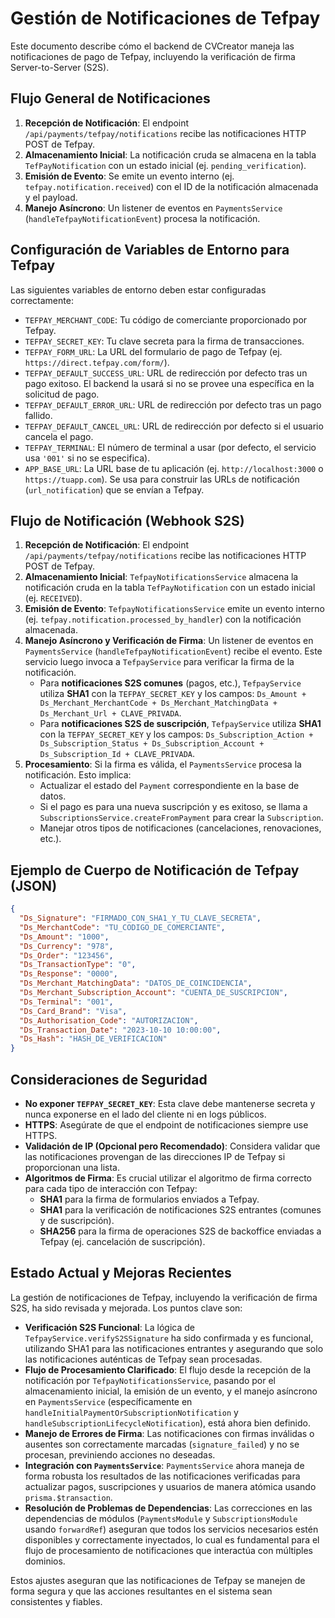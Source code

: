 # Gestión de Notificaciones de Tefpay

Este documento describe cómo el backend de CVCreator maneja las notificaciones de pago de Tefpay, incluyendo la verificación de firma Server-to-Server (S2S).

## Flujo General de Notificaciones

1.  **Recepción de Notificación**: El endpoint `/api/payments/tefpay/notifications` recibe las notificaciones HTTP POST de Tefpay.
2.  **Almacenamiento Inicial**: La notificación cruda se almacena en la tabla `TefPayNotification` con un estado inicial (ej. `pending_verification`).
3.  **Emisión de Evento**: Se emite un evento interno (ej. `tefpay.notification.received`) con el ID de la notificación almacenada y el payload.
4.  **Manejo Asíncrono**: Un listener de eventos en `PaymentsService` (`handleTefpayNotificationEvent`) procesa la notificación.

## Configuración de Variables de Entorno para Tefpay

Las siguientes variables de entorno deben estar configuradas correctamente:

- `TEFPAY_MERCHANT_CODE`: Tu código de comerciante proporcionado por Tefpay.
- `TEFPAY_SECRET_KEY`: Tu clave secreta para la firma de transacciones.
- `TEFPAY_FORM_URL`: La URL del formulario de pago de Tefpay (ej. `https://direct.tefpay.com/form/`).
- `TEFPAY_DEFAULT_SUCCESS_URL`: URL de redirección por defecto tras un pago exitoso. El backend la usará si no se provee una específica en la solicitud de pago.
- `TEFPAY_DEFAULT_ERROR_URL`: URL de redirección por defecto tras un pago fallido.
- `TEFPAY_DEFAULT_CANCEL_URL`: URL de redirección por defecto si el usuario cancela el pago.
- `TEFPAY_TERMINAL`: El número de terminal a usar (por defecto, el servicio usa `'001'` si no se especifica).
- `APP_BASE_URL`: La URL base de tu aplicación (ej. `http://localhost:3000` o `https://tuapp.com`). Se usa para construir las URLs de notificación (`url_notification`) que se envían a Tefpay.

## Flujo de Notificación (Webhook S2S)

1.  **Recepción de Notificación**: El endpoint `/api/payments/tefpay/notifications` recibe las notificaciones HTTP POST de Tefpay.
2.  **Almacenamiento Inicial**: `TefpayNotificationsService` almacena la notificación cruda en la tabla `TefPayNotification` con un estado inicial (ej. `RECEIVED`).
3.  **Emisión de Evento**: `TefpayNotificationsService` emite un evento interno (ej. `tefpay.notification.processed_by_handler`) con la notificación almacenada.
4.  **Manejo Asíncrono y Verificación de Firma**: Un listener de eventos en `PaymentsService` (`handleTefpayNotificationEvent`) recibe el evento. Este servicio luego invoca a `TefpayService` para verificar la firma de la notificación.
    - Para **notificaciones S2S comunes** (pagos, etc.), `TefpayService` utiliza **SHA1** con la `TEFPAY_SECRET_KEY` y los campos: `Ds_Amount + Ds_Merchant_MerchantCode + Ds_Merchant_MatchingData + Ds_Merchant_Url + CLAVE_PRIVADA`.
    - Para **notificaciones S2S de suscripción**, `TefpayService` utiliza **SHA1** con la `TEFPAY_SECRET_KEY` y los campos: `Ds_Subscription_Action + Ds_Subscription_Status + Ds_Subscription_Account + Ds_Subscription_Id + CLAVE_PRIVADA`.
5.  **Procesamiento**: Si la firma es válida, el `PaymentsService` procesa la notificación. Esto implica:
    - Actualizar el estado del `Payment` correspondiente en la base de datos.
    - Si el pago es para una nueva suscripción y es exitoso, se llama a `SubscriptionsService.createFromPayment` para crear la `Subscription`.
    - Manejar otros tipos de notificaciones (cancelaciones, renovaciones, etc.).

## Ejemplo de Cuerpo de Notificación de Tefpay (JSON)

```json
{
  "Ds_Signature": "FIRMADO_CON_SHA1_Y_TU_CLAVE_SECRETA",
  "Ds_MerchantCode": "TU_CODIGO_DE_COMERCIANTE",
  "Ds_Amount": "1000",
  "Ds_Currency": "978",
  "Ds_Order": "123456",
  "Ds_TransactionType": "0",
  "Ds_Response": "0000",
  "Ds_Merchant_MatchingData": "DATOS_DE_COINCIDENCIA",
  "Ds_Merchant_Subscription_Account": "CUENTA_DE_SUSCRIPCION",
  "Ds_Terminal": "001",
  "Ds_Card_Brand": "Visa",
  "Ds_Authorisation_Code": "AUTORIZACION",
  "Ds_Transaction_Date": "2023-10-10 10:00:00",
  "Ds_Hash": "HASH_DE_VERIFICACION"
}
```

## Consideraciones de Seguridad

- **No exponer `TEFPAY_SECRET_KEY`**: Esta clave debe mantenerse secreta y nunca exponerse en el lado del cliente ni en logs públicos.
- **HTTPS**: Asegúrate de que el endpoint de notificaciones siempre use HTTPS.
- **Validación de IP (Opcional pero Recomendado)**: Considera validar que las notificaciones provengan de las direcciones IP de Tefpay si proporcionan una lista.
- **Algoritmos de Firma**: Es crucial utilizar el algoritmo de firma correcto para cada tipo de interacción con Tefpay:
  - **SHA1** para la firma de formularios enviados a Tefpay.
  - **SHA1** para la verificación de notificaciones S2S entrantes (comunes y de suscripción).
  - **SHA256** para la firma de operaciones S2S de backoffice enviadas a Tefpay (ej. cancelación de suscripción).

## Estado Actual y Mejoras Recientes

La gestión de notificaciones de Tefpay, incluyendo la verificación de firma S2S, ha sido revisada y mejorada. Los puntos clave son:

- **Verificación S2S Funcional**: La lógica de `TefpayService.verifyS2SSignature` ha sido confirmada y es funcional, utilizando SHA1 para las notificaciones entrantes y asegurando que solo las notificaciones auténticas de Tefpay sean procesadas.
- **Flujo de Procesamiento Clarificado**: El flujo desde la recepción de la notificación por `TefpayNotificationsService`, pasando por el almacenamiento inicial, la emisión de un evento, y el manejo asíncrono en `PaymentsService` (específicamente en `handleInitialPaymentOrSubscriptionNotification` y `handleSubscriptionLifecycleNotification`), está ahora bien definido.
- **Manejo de Errores de Firma**: Las notificaciones con firmas inválidas o ausentes son correctamente marcadas (`signature_failed`) y no se procesan, previniendo acciones no deseadas.
- **Integración con `PaymentsService`**: `PaymentsService` ahora maneja de forma robusta los resultados de las notificaciones verificadas para actualizar pagos, suscripciones y usuarios de manera atómica usando `prisma.$transaction`.
- **Resolución de Problemas de Dependencias**: Las correcciones en las dependencias de módulos (`PaymentsModule` y `SubscriptionsModule` usando `forwardRef`) aseguran que todos los servicios necesarios estén disponibles y correctamente inyectados, lo cual es fundamental para el flujo de procesamiento de notificaciones que interactúa con múltiples dominios.

Estos ajustes aseguran que las notificaciones de Tefpay se manejen de forma segura y que las acciones resultantes en el sistema sean consistentes y fiables.
